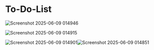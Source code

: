 # To-Do-List
![Screenshot 2025-06-09 014946](https://github.com/user-attachments/assets/b8196842-1b05-46b3-86b4-350c4a2f7d64)


![Screenshot 2025-06-09 014915](https://github.com/user-attachments/assets/cbf1450d-0252-424d-b9a6-77311ef375b1)


![Screenshot 2025-06-09 014901](https://github.com/user-attachments/assets/80e8dd52-4e86-465e-918f-58b3c5258447)![Screenshot 2025-06-09 014851](https://github.com/user-attachments/assets/86039a5d-06aa-4cf3-ace2-33937852c994)

